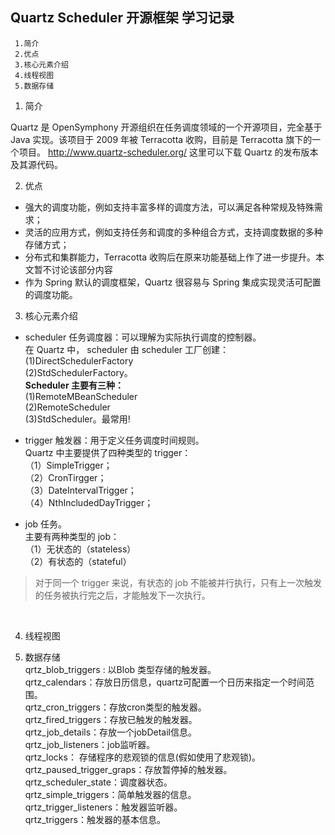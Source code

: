 ## Quartz Scheduler 开源框架 学习记录

```
 1.简介
 2.优点
 3.核心元素介绍
 4.线程视图
 5.数据存储
```

1. 简介

Quartz 是 OpenSymphony 开源组织在任务调度领域的一个开源项目，完全基于 Java 实现。该项目于 2009 年被 Terracotta 收购，目前是 Terracotta 旗下的一个项目。 http://www.quartz-scheduler.org/ 这里可以下载 Quartz 的发布版本及其源代码。

2. 优点

- 强大的调度功能，例如支持丰富多样的调度方法，可以满足各种常规及特殊需求；
- 灵活的应用方式，例如支持任务和调度的多种组合方式，支持调度数据的多种存储方式；
- 分布式和集群能力，Terracotta 收购后在原来功能基础上作了进一步提升。本文暂不讨论该部分内容
- 作为 Spring 默认的调度框架，Quartz 很容易与 Spring 集成实现灵活可配置的调度功能。

3. 核心元素介绍

- scheduler 任务调度器：可以理解为实际执行调度的控制器。<br>
在 Quartz 中， scheduler 由 scheduler 工厂创建：<br>
(1)DirectSchedulerFactory <br>
(2)StdSchedulerFactory。 <br>
**Scheduler 主要有三种：** <br> 
(1)RemoteMBeanScheduler <br> 
(2)RemoteScheduler <br>
(3)StdScheduler。最常用! <br>


- trigger 触发器：用于定义任务调度时间规则。<br>
Quartz 中主要提供了四种类型的 trigger：<br>
（1）SimpleTrigger；<br>
（2）CronTirgger；<br>
（3）DateIntervalTrigger；<br>
（4）NthIncludedDayTrigger；<br>



- job 任务。<br>
主要有两种类型的 job：<br>
（1）无状态的（stateless）<br>
（2）有状态的（stateful）<br>
> 对于同一个 trigger 来说，有状态的 job 不能被并行执行，只有上一次触发的任务被执行完之后，才能触发下一次执行。
<br>

4. 线程视图 <br>

5. 数据存储 <br>
qrtz_blob_triggers : 以Blob 类型存储的触发器。<br>
qrtz_calendars：存放日历信息，quartz可配置一个日历来指定一个时间范围。<br>
qrtz_cron_triggers：存放cron类型的触发器。<br>
qrtz_fired_triggers：存放已触发的触发器。<br>
qrtz_job_details：存放一个jobDetail信息。<br>
qrtz_job_listeners：job监听器。<br>
qrtz_locks： 存储程序的悲观锁的信息(假如使用了悲观锁)。<br>
qrtz_paused_trigger_graps：存放暂停掉的触发器。<br>
qrtz_scheduler_state：调度器状态。<br>
qrtz_simple_triggers：简单触发器的信息。<br>
qrtz_trigger_listeners：触发器监听器。<br>
qrtz_triggers：触发器的基本信息。<br>




